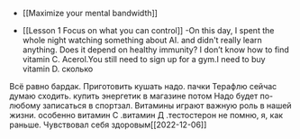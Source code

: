 - [[Maximize your mental bandwidth]]

- [[Lesson 1 Focus on what you can control]]
-On this day, I spent the whole night watching something about AI. and didn't really learn anything.
 Does it depend on healthy immunity? I don’t know how to find vitamin C. Acerol.You still need to sign up for a gym.I need to buy vitamin D.
 сколько 

Всё равно бардак.
Приготовить кушать надо. пачки Терафлю 
сейчас думаю сходить. купить энергетик в магазине 
потом Надо будет по-любому записаться в спортзал. 
Витамины играют важную роль в нашей жизни. особенно витамин C .витамин Д .тестостерон не помню, я, как раньше. Чувствовал себя здоровым[[2022-12-06]]
